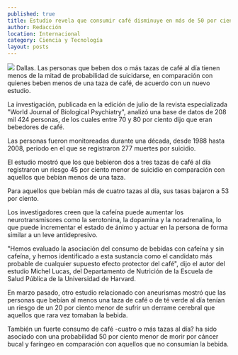 ```yaml
---
published: true
title: Estudio revela que consumir café disminuye en más de 50 por ciento el riesgo de suicidio
author: Redacción
location: Internacional
category: Ciencia y Tecnología
layout: posts
---
```


![](http://i.imgur.com/9NNAK1em.jpg)
Dallas. Las personas que beben dos o más tazas de café al día tienen menos de la mitad de probabilidad de suicidarse, en comparación con quienes beben menos de una taza de café, de acuerdo con un nuevo estudio.

La investigación, publicada en la edición de julio de la revista especializada "World Journal of Biological Psychiatry", analizó una base de datos de 208 mil 424 personas, de los cuales entre 70 y 80 por ciento dijo que eran bebedores de café.

Las personas fueron monitoreadas durante una década, desde 1988 hasta 2008, periodo en el que se registraron 277 muertes por suicidio.

El estudio mostró que los que bebieron dos a tres tazas de café al día registraron un riesgo 45 por ciento menor de suicidio en comparación con aquellos que bebían menos de una taza.

Para aquellos que bebían más de cuatro tazas al día, sus tasas bajaron a 53 por ciento.

Los investigadores creen que la cafeína puede aumentar los neurotransmisores como la serotonina, la dopamina y la noradrenalina, lo que puede incrementar el estado de ánimo y actuar en la persona de forma similar a un leve antidepresivo.

"Hemos evaluado la asociación del consumo de bebidas con cafeína y sin cafeína, y hemos identificado a esta sustancia como el candidato más probable de cualquier supuesto efecto protector del café", dijo el autor del estudio Michel Lucas, del Departamento de Nutrición de la Escuela de Salud Pública de la Universidad de Harvard.

En marzo pasado, otro estudio relacionado con aneurismas mostró que las personas que bebían al menos una taza de café o de té verde al día tenían un riesgo de un 20 por ciento menor de sufrir un derrame cerebral que aquellos que rara vez tomaban la bebida.

También un fuerte consumo de café -cuatro o más tazas al día? ha sido asociado con una probabilidad 50 por ciento menor de morir por cáncer bucal y faríngeo en comparación con aquellos que no consumían la bebida.
